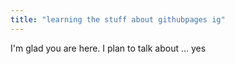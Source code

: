 ```yaml
---
title: "learning the stuff about githubpages ig"
---
```


I'm glad you are here. I plan to talk about ... yes
